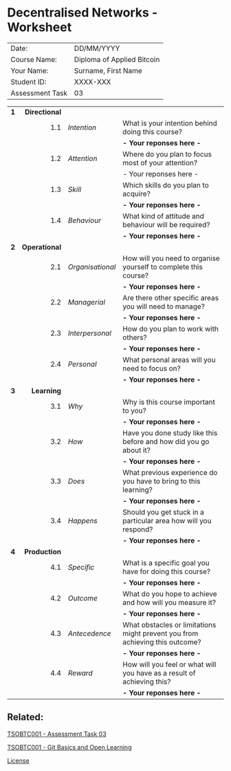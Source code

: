 # Decentralised Networks - Worksheet

|||
|:-----|:-----
|Date: | DD/MM/YYYY
|Course Name: | Diploma of Applied Bitcoin
|Your Name: | Surname, First Name
|Student ID: | XXXX-XXX
|Assessment Task | 03




|||||
|-----:|----:|:-----|:-----
|**1**|**Directional**||
||1.1|_Intention_ | What is your intention behind doing this course?
|||| **- Your reponses here -**
||1.2|_Attention_ | Where do you plan to focus most of your attention?
|||| - Your reponses here - 
||1.3|_Skill_ | Which skills do you plan to acquire?
|||| **- Your reponses here -**
||1.4|_Behaviour_ | What kind of attitude and behaviour will be required?
|||| **- Your reponses here -**
|**2**|**Operational**||
||2.1|_Organisational_ | How will you need to organise yourself to complete this course?
|||| **- Your reponses here -**
||2.2|_Managerial_ | Are there other specific areas you will need to manage?
|||| **- Your reponses here -**
||2.3|_Interpersonal_ | How do you plan to work with others?
|||| **- Your reponses here -**
||2.4|_Personal_ | What personal areas will you need to focus on?
|||| **- Your reponses here -**
|**3**|**Learning**||
||3.1|_Why_ | Why is this course important to you?
|||| **- Your reponses here -**
||3.2|_How_ | Have you done study like this before and how did you go about it?
|||| **- Your reponses here -**
||3.3|_Does_ | What previous experience do you have to bring to this learning?
|||| **- Your reponses here -** 
||3.4|_Happens_ | Should you get stuck in a particular area how will you respond?
|||| **- Your reponses here -**
|**4**|**Production**||
||4.1|_Specific_ | What is a specific goal you have for doing this course?
|||| **- Your reponses here -**
||4.2|_Outcome_ | What do you hope to achieve and how will you measure it?
|||| **- Your reponses here -**
||4.3|_Antecedence_ | What obstacles or limitations might prevent you from achieving this outcome?
|||| **- Your reponses here -**
||4.4|_Reward_ | How will you feel or what will you have as a result of achieving this?
|||| **- Your reponses here -**

## Related:
[TSOBTC001 - Assessment Task 03](/)

[TSOBTC001 - Git Basics and Open Learning](/Units-of-Competency/TSOBTC001-Git-Basics-Open-Learning.md)

[License](/LICENSE)